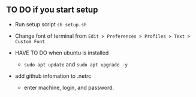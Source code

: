 ## TO DO if you start setup
- Run setup script `sh setup.sh`

- Change font of terminal from `Edit > Preferences > Profiles > Text > Custom Font`

- HAVE TO DO when ubuntu is installed 
    - `sudo apt update` and `sudo apt upgrade -y`

- add github infomation to .netrc
    - enter machine, login, and password.

